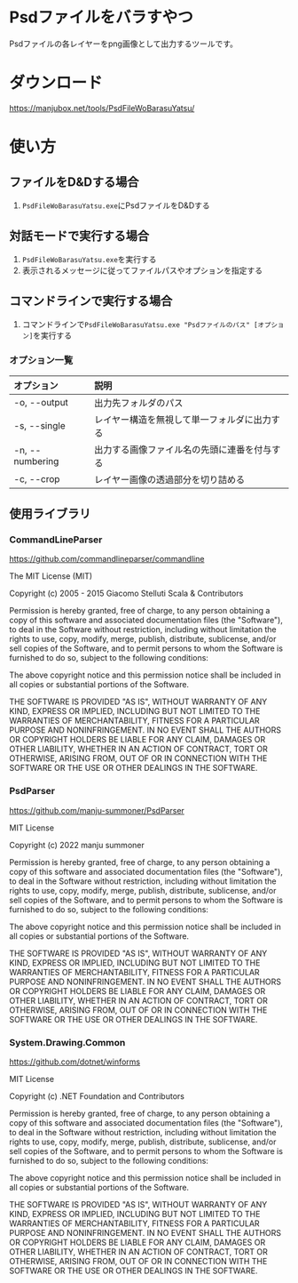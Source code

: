 ﻿# Psdファイルをバラすやつ
Psdファイルの各レイヤーをpng画像として出力するツールです。

# ダウンロード
https://manjubox.net/tools/PsdFileWoBarasuYatsu/

# 使い方
## ファイルをD&Dする場合
1. `PsdFileWoBarasuYatsu.exe`にPsdファイルをD&Dする

## 対話モードで実行する場合
1. `PsdFileWoBarasuYatsu.exe`を実行する
2. 表示されるメッセージに従ってファイルパスやオプションを指定する

## コマンドラインで実行する場合
1. コマンドラインで`PsdFileWoBarasuYatsu.exe "Psdファイルのパス" [オプション]`を実行する

### オプション一覧
|オプション|説明|
|:--|:--|
|-o, --output|出力先フォルダのパス|
|-s, --single|レイヤー構造を無視して単一フォルダに出力する|
|-n, --numbering|出力する画像ファイル名の先頭に連番を付与する|
|-c, --crop|レイヤー画像の透過部分を切り詰める|

## 使用ライブラリ
### CommandLineParser
https://github.com/commandlineparser/commandline

The MIT License (MIT)

Copyright (c) 2005 - 2015 Giacomo Stelluti Scala & Contributors

Permission is hereby granted, free of charge, to any person obtaining a copy of this software and associated documentation files (the "Software"), to deal in the Software without restriction, including without limitation the rights to use, copy, modify, merge, publish, distribute, sublicense, and/or sell copies of the Software, and to permit persons to whom the Software is furnished to do so, subject to the following conditions:

The above copyright notice and this permission notice shall be included in all copies or substantial portions of the Software.

THE SOFTWARE IS PROVIDED "AS IS", WITHOUT WARRANTY OF ANY KIND, EXPRESS OR IMPLIED, INCLUDING BUT NOT LIMITED TO THE WARRANTIES OF MERCHANTABILITY, FITNESS FOR A PARTICULAR PURPOSE AND NONINFRINGEMENT. IN NO EVENT SHALL THE AUTHORS OR COPYRIGHT HOLDERS BE LIABLE FOR ANY CLAIM, DAMAGES OR OTHER LIABILITY, WHETHER IN AN ACTION OF CONTRACT, TORT OR OTHERWISE, ARISING FROM, OUT OF OR IN CONNECTION WITH THE SOFTWARE OR THE USE OR OTHER DEALINGS IN THE SOFTWARE.

### PsdParser
https://github.com/manju-summoner/PsdParser

MIT License

Copyright (c) 2022 manju summoner

Permission is hereby granted, free of charge, to any person obtaining a copy of this software and associated documentation files (the "Software"), to deal in the Software without restriction, including without limitation the rights to use, copy, modify, merge, publish, distribute, sublicense, and/or sell copies of the Software, and to permit persons to whom the Software is furnished to do so, subject to the following conditions:

The above copyright notice and this permission notice shall be included in all copies or substantial portions of the Software.

THE SOFTWARE IS PROVIDED "AS IS", WITHOUT WARRANTY OF ANY KIND, EXPRESS OR IMPLIED, INCLUDING BUT NOT LIMITED TO THE WARRANTIES OF MERCHANTABILITY, FITNESS FOR A PARTICULAR PURPOSE AND NONINFRINGEMENT. IN NO EVENT SHALL THE AUTHORS OR COPYRIGHT HOLDERS BE LIABLE FOR ANY CLAIM, DAMAGES OR OTHER LIABILITY, WHETHER IN AN ACTION OF CONTRACT, TORT OR OTHERWISE, ARISING FROM, OUT OF OR IN CONNECTION WITH THE SOFTWARE OR THE USE OR OTHER DEALINGS IN THE SOFTWARE.

### System.Drawing.Common
https://github.com/dotnet/winforms

MIT License

Copyright (c) .NET Foundation and Contributors

Permission is hereby granted, free of charge, to any person obtaining a copy of this software and associated documentation files (the "Software"), to deal in the Software without restriction, including without limitation the rights to use, copy, modify, merge, publish, distribute, sublicense, and/or sell copies of the Software, and to permit persons to whom the Software is furnished to do so, subject to the following conditions:

The above copyright notice and this permission notice shall be included in all copies or substantial portions of the Software.

THE SOFTWARE IS PROVIDED "AS IS", WITHOUT WARRANTY OF ANY KIND, EXPRESS OR IMPLIED, INCLUDING BUT NOT LIMITED TO THE WARRANTIES OF MERCHANTABILITY, FITNESS FOR A PARTICULAR PURPOSE AND NONINFRINGEMENT. IN NO EVENT SHALL THE AUTHORS OR COPYRIGHT HOLDERS BE LIABLE FOR ANY CLAIM, DAMAGES OR OTHER LIABILITY, WHETHER IN AN ACTION OF CONTRACT, TORT OR OTHERWISE, ARISING FROM, OUT OF OR IN CONNECTION WITH THE SOFTWARE OR THE USE OR OTHER DEALINGS IN THE SOFTWARE.
